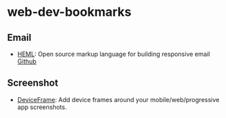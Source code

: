 # web-dev-bookmarks


## Email

- [HEML](https://heml.io/): Open source markup language for building responsive email [Github](https://github.com/SparkPost/heml)

## Screenshot

- [DeviceFrame](https://github.com/c0bra/deviceframe): Add device frames around your mobile/web/progressive app screenshots.
